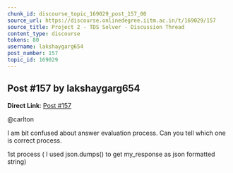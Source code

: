 ```yaml
---
chunk_id: discourse_topic_169029_post_157_00
source_url: https://discourse.onlinedegree.iitm.ac.in/t/169029/157
source_title: Project 2 - TDS Solver - Discussion Thread
content_type: discourse
tokens: 80
username: lakshaygarg654
post_number: 157
topic_id: 169029
---
```


## Post #157 by lakshaygarg654

**Direct Link**: [Post #157](https://discourse.onlinedegree.iitm.ac.in/t/169029/157)

@carlton

I am bit confused about answer evaluation process. Can you tell which one is correct process.

1st process ( I used json.dumps() to get my_response as json formatted string)
